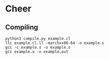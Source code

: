 # Cheer

## Compiling

```
python3 compile.py example.cl
llc example.cl.ll -march=x86-64 -o example.s
gcc -c example.s -o example.o
gcc example.o -o example.out
```
